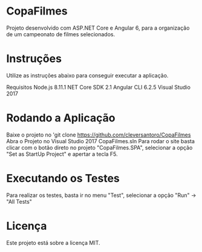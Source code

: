 # CopaFilmes
Projeto desenvolvido com ASP.NET Core e Angular 6, para a organização de um campeonato de filmes selecionados.

# Instruções
Utilize as instruções abaixo para conseguir executar a aplicação.

Requisitos
Node.js 8.11.1
NET Core SDK 2.1
Angular CLI 6.2.5
Visual Studio 2017

# Rodando a Aplicação

Baixe o projeto no 'git clone https://github.com/cleversantoro/CopaFilmes
Abra o Projeto no Visual Studio 2017 CopaFilmes.sln
Para rodar o site basta clicar com o botão direto no projeto "CopaFilmes.SPA", selecionar a opção "Set as StartUp Project" e apertar a tecla F5.

# Executando os Testes
Para realizar os testes, basta ir no menu "Test", selecionar a opção "Run" -> "All Tests"

# Licença
Este projeto está sobre a licença MIT.
